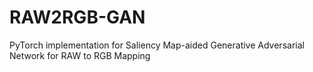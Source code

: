 # RAW2RGB-GAN
PyTorch implementation for Saliency Map-aided Generative Adversarial Network for RAW to RGB Mapping
